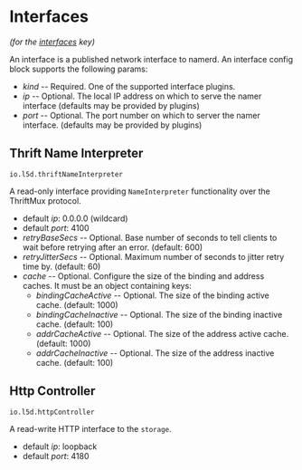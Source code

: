 # Interfaces

*(for the [interfaces](config.md#interfaces) key)*

An interface is a published network interface to namerd.  An interface config
block supports the following params:

* *kind* -- Required. One of the supported interface plugins.
* *ip* -- Optional.  The local IP address on which to serve the namer interface
(defaults may be provided by plugins)
* *port* -- Optional.  The port number on which to server the namer interface.
(defaults may be provided by plugins)

## Thrift Name Interpreter

`io.l5d.thriftNameInterpreter`

A read-only interface providing `NameInterpreter` functionality over the ThriftMux protocol.

* default *ip*: 0.0.0.0 (wildcard)
* default *port*: 4100
* *retryBaseSecs* -- Optional. Base number of seconds to tell clients to wait
before retrying after an error.  (default: 600)
* *retryJitterSecs* -- Optional.  Maximum number of seconds to jitter retry
time by.  (default: 60)
* *cache* -- Optional.  Configure the size of the binding and address caches.
It must be an object containing keys:
  * *bindingCacheActive* -- Optional.  The size of the binding active cache.
  (default: 1000)
  * *bindingCacheInactive* -- Optional.  The size of the binding inactive cache.
  (default: 100)
  * *addrCacheActive* -- Optional.  The size of the address active cache.
  (default: 1000)
  * *addrCacheInactive* -- Optional.  The size of the address inactive cache.
  (default: 100)

## Http Controller

`io.l5d.httpController`

A read-write HTTP interface to the `storage`.

* default *ip*: loopback
* default *port*: 4180
